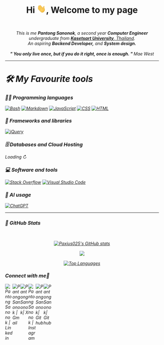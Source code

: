 <h1 align="center">Hi <img src="https://raw.githubusercontent.com/ABSphreak/ABSphreak/master/gifs/Hi.gif" width="30px">, Welcome to my page</h1>

<br>
<p align="center">
  <em>
    This is me <b>Pantong Sanonok</b>, a second year <b>Computer Engineer</b> undergraduate from <a href="https://www.ku.ac.th/th"> <b>Kasetsart University</b>, Thailand</a>.<br>
    An aspiring <b>Backend Developer,</b>&nbsp;and <b> System design.</b> 
  <br>
    <br>
  <b><i>" You only live once, but if you do it right, once is enough. " </b> Mae West</i>
</p>

---
# 🛠️ My Favourite tools

### 👨‍💻 Programming languages

<p>
    <a href="#"><img alt="Bash" src="https://img.shields.io/badge/shell_script-%23121011.svg?style=for-the-badge&logo=gnu-bash&logoColor=white"></a>
    <a href="#"><img alt="Markdown" src="https://img.shields.io/badge/markdown-%23000000.svg?style=for-the-badge&logo=markdown&logoColor=white"></a>
    <a href="#"><img alt="JavaScript" src="https://img.shields.io/badge/javascript-%23323330.svg?style=for-the-badge&logo=javascript&logoColor=%23F7DF1E"></a>
    <a href="#"><img alt="CSS" src="https://img.shields.io/badge/css3-%231572B6.svg?style=for-the-badge&logo=css3&logoColor=white"></a>
    <a href="#"><img alt="HTML" src="https://img.shields.io/badge/html5-%23E34F26.svg?style=for-the-badge&logo=html5&logoColor=white"></a>
  
   
    

</p>

### 🧰 Frameworks and libraries

<p>
  <!-- Frameworks  -->
  <!--   <a href="#"><img alt="Laravel" src="https://img.shields.io/badge/laravel-%23FF2D20.svg?style=for-the-badge&logo=laravel&logoColor=white"></a> -->
  <!-- libraries  -->  
  <a href="#"><img alt="jQuery" src="https://img.shields.io/badge/jquery-%230769AD.svg?style=for-the-badge&logo=jquery&logoColor=white"></a>

</p>

### 🗄️ Databases and Cloud Hosting

<p>
  Loading ↻

</p>

### 💻 Software and tools

<p>
    <a href="#"><img alt="Stack Overflow" src="https://img.shields.io/badge/-Stackoverflow-FE7A16?style=for-the-badge&logo=stack-overflow&logoColor=white"></a>
    <a href="#"><img alt="Visual Studio Code" src="https://img.shields.io/badge/Visual%20Studio%20Code-0078d7.svg?style=for-the-badge&logo=visual-studio-code&logoColor=white"></a>
</p>

 <!--
### 🧾 certificate

Loading ↻
--> 


### 🤖 AI usage
   <a href="#"><img alt="ChatGPT" src="https://img.shields.io/badge/chatGPT-74aa9c?style=for-the-badge&logo=openai&logoColor=white"></a>

---

 ### 📔 GitHub Stats

<br>
<p align="center">
  <a href="http://www.github.com/Paxius025">
    <img align="center"  height="175px"  src="https://github-readme-stats.vercel.app/api?username=Paxius025&show_icons=true&hide=&count_private=true&title_color=84cc16&text_color=ffffff&icon_color=ffffff&bg_color=1c1917&hide_border=true&show_icons=true" alt="Paxius025's GitHub stats" />
  </a>

</p>
  <p align="center"><img align="center" src="https://github-readme-streak-stats.herokuapp.com/?user=Paxius025&stroke=ffffff&background=1c1917&ring=84cc16&fire=84cc16&currStreakNum=ffffff&currStreakLabel=84cc16&sideNums=ffffff&sideLabels=ffffff&dates=ffffff&hide_border=true" /></p>
  
<p align="center">
  <a href="https://github.com/Paxius025">
    <img align="center" height="175px"  src="https://github-readme-stats.vercel.app/api/top-langs/?username=Paxius025&langs_count=10&title_color=84cc16&text_color=ffffff&icon_color=ffffff&bg_color=1c1917&hide_border=true&locale=en&custom_title=Top%20%Languages" alt="Top Languages" />
  </a>
</p>

</details>



### Connect with me🤝
  </hr>
  <a href="https://www.linkedin.com/in/pantong-sanonok-41b152308/">
   <img align="left" alt=" Pantong Sanonok | Linkedin" width="24px" src="https://www.vectorlogo.zone/logos/linkedin/linkedin-icon.svg" />
  </a>
  <a href="mailto:pantong.sano47@gmail.com">
    <img align="left" alt="Pantong Sanonok | Gmail" width="26px" src="https://www.vectorlogo.zone/logos/gmail/gmail-icon.svg" />
  </a>
  <a href="https://x.com/PantongSanoker">
    <img align="left" alt="Pantong Sanonok| X" width="26px" src="https://upload.vectorlogo.zone/logos/twitter/images/ea8e72ba-26a4-4bdf-bdd5-ca7d5e3b56d6.svg" />
  </a>
  <a href="https://www.instagram.com/ppantong_/?fbclid=IwZXh0bgNhZW0CMTAAAR2I08-ED1MWeS9dKH2554V2iKwfljUTriVaiP9txrJCnHbnKHkDyTSueKU_aem_Aeaz20ey_4mTUii3O0z60NQsKur1FVctrESIANb8lJecCtm__GNoxUn7jT8ae4hyyCmlyYxXo1IlywHuWbe18cQk">
    <img align="left" alt="Pantong Sanonok | Instagram" width="24px" src="https://www.vectorlogo.zone/logos/instagram/instagram-icon.svg" />
  </a>
   <a href="https://https://www.facebook.com/Pantong.pp/">
    <img align="left" alt="Pantong Sanonok| Github" width="26px" src="https://www.vectorlogo.zone/logos/facebook/facebook-tile.svg" />
  </a>
   <a href="https://github.com/Paxius025">
    <img align="left" alt="Pantong Sanonok| Github" width="26px" src="https://www.vectorlogo.zone/logos/github/github-tile.svg" />
  </a>
  <br>
  


